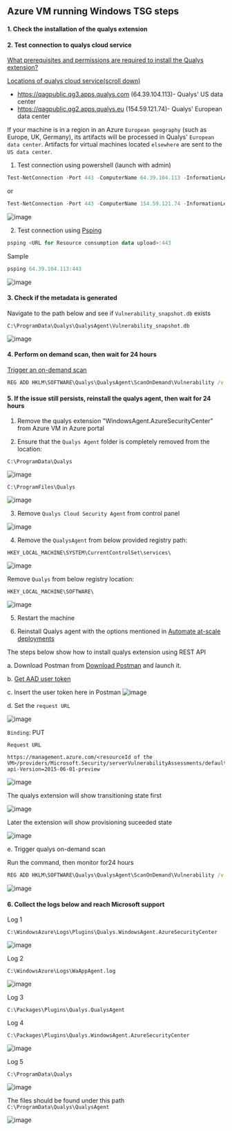## Azure VM running Windows TSG steps
#### 1. Check the installation of the qualys extension
#### 2. Test connection to qualys cloud service
[What prerequisites and permissions are required to install the Qualys extension?](https://learn.microsoft.com/en-us/azure/defender-for-cloud/deploy-vulnerability-assessment-vm#what-prerequisites-and-permissions-are-required-to-install-the-qualys-extension)

[Locations of qualys cloud service(scroll down)](https://learn.microsoft.com/en-us/azure/defender-for-cloud/deploy-vulnerability-assessment-vm#deploy-the-integrated-scanner-to-your-azure-and-hybrid-machines)
* https://qagpublic.qg3.apps.qualys.com (64.39.104.113)- Qualys' US data center
* https://qagpublic.qg2.apps.qualys.eu (154.59.121.74)- Qualys' European data center

If your machine is in a region in an Azure `European geography` (such as Europe, UK, Germany), its artifacts will be processed in Qualys' `European data center`.
Artifacts for virtual machines located `elsewhere` are sent to the `US data center`.

1. Test connection using powershell (launch with admin)
```powershell
Test-NetConnection -Port 443 -ComputerName 64.39.104.113 -InformationLevel Detailed
```
or
```powershell
Test-NetConnection -Port 443 -ComputerName 154.59.121.74 -InformationLevel Detailed
```
![image](https://user-images.githubusercontent.com/96930989/212520515-1f765380-35f5-43d4-a337-349c249549ba.png)


2. Test connection using [Psping](https://learn.microsoft.com/en-us/movere/test-443-connectivity)
```powershell
psping <URL for Resource consumption data upload>:443
```
Sample
```powershell
psping 64.39.104.113:443
```
![image](https://user-images.githubusercontent.com/96930989/212520669-19c546bc-b900-480d-944f-7db5f92d84d2.png)

#### 3. Check if the metadata is generated
Navigate to the path below and see if `Vulnerability_snapshot.db` exists
```
C:\ProgramData\Qualys\QualysAgent\Vulnerability_snapshot.db
```
![image](https://user-images.githubusercontent.com/96930989/212463493-d5981a23-051a-4ca0-b561-6ce8e9cca92e.png)
#### 4. Perform on demand scan, then wait for 24 hours
[Trigger an on-demand scan](https://learn.microsoft.com/en-us/azure/defender-for-cloud/deploy-vulnerability-assessment-vm#trigger-an-on-demand-scan)
```cmd
REG ADD HKLM\SOFTWARE\Qualys\QualysAgent\ScanOnDemand\Vulnerability /v "ScanOnDemand" /t REG_DWORD /d "1" /f
```
#### 5. If the issue still persists, reinstall the qualys agent, then wait for 24 hours

1. Remove the qualys extension "WindowsAgent.AzureSecurityCenter" from Azure VM in Azure portal

2. Ensure that the `Qualys Agent` folder is completely removed from the location:
```
C:\ProgramData\Qualys
```
![image](https://user-images.githubusercontent.com/96930989/212525176-0ea6be15-dd56-4806-9d2d-c92085189f82.png)

```
C:\ProgramFiles\Qualys
```
![image](https://user-images.githubusercontent.com/96930989/212525183-c24a0d15-1ca1-4800-b049-302b97a12619.png)

3. Remove `Qualys Cloud Security Agent` from control panel

![image](https://user-images.githubusercontent.com/96930989/230296742-33e36f45-35fb-4015-b9c1-49152b2e2139.png)

4. Remove the `QualysAgent` from below provided registry path:
```
HKEY_LOCAL_MACHINE\SYSTEM\CurrentControlSet\services\
```
![image](https://user-images.githubusercontent.com/96930989/212525215-2331730f-5738-409b-a473-5b383209b91d.png)

Remove `Qualys` from below registry location:
```
HKEY_LOCAL_MACHINE\SOFTWARE\
```
![image](https://user-images.githubusercontent.com/96930989/212525234-7335ac4d-86cd-43ac-ae17-c9439067f835.png)

5. Restart the machine

6. Reinstall Qualys agent with the options mentioned in [Automate at-scale deployments](https://learn.microsoft.com/en-us/azure/defender-for-cloud/deploy-vulnerability-assessment-vm#automate-at-scale-deployments)

The steps below show how to install qualys extension using REST API

a. Download Postman from [Download Postman](https://www.postman.com/downloads/) and launch it.

b. [Get AAD user token](https://github.com/guguji666666/GJS-MDC-Tips/tree/main/API%20Basic)

c. Insert the user token here in Postman
![image](https://user-images.githubusercontent.com/96930989/210289242-15003c92-1406-4289-9cfd-a08e5cd7260f.png)

d. Set the `request URL`

![image](https://user-images.githubusercontent.com/96930989/230302053-09c10fb4-3208-46b6-a2ad-d377ed183906.png)

`Binding`: PUT

`Request URL`
```
https://management.azure.com/<resourceId of the VM>/providers/Microsoft.Security/serverVulnerabilityAssessments/default?api-Version=2015-06-01-preview
```

![image](https://user-images.githubusercontent.com/96930989/230294641-cb20d8e6-2a80-416f-9205-95d7b5d28970.png)

The qualys extension will show transitioning state first

![image](https://user-images.githubusercontent.com/96930989/230294767-967538ed-daa6-4fda-9de8-99053a65a531.png)

Later the extension will show provisioning suceeded state

![image](https://user-images.githubusercontent.com/96930989/230295602-53043ef9-4774-426b-bd49-f416ec7f4efb.png)

e. Trigger qualys on-demand scan

Run the command, then monitor for24 hours

```cmd
REG ADD HKLM\SOFTWARE\Qualys\QualysAgent\ScanOnDemand\Vulnerability /v "ScanOnDemand" /t REG_DWORD /d "1" /f
```
![image](https://user-images.githubusercontent.com/96930989/230297945-a53aa619-be5c-4793-9363-0dce9fb1d479.png)


#### 6. Collect the logs below and reach Microsoft support

Log 1
```
C:\WindowsAzure\Logs\Plugins\Qualys.WindowsAgent.AzureSecurityCenter
```
![image](https://user-images.githubusercontent.com/96930989/212525495-f0a7ca13-2140-469d-b2bc-e2a641c98c98.png)

Log 2
```
C:\WindowsAzure\Logs\WaAppAgent.log
```
![image](https://user-images.githubusercontent.com/96930989/212525501-ff596597-a7f6-4b0a-a53e-d6ec865809dc.png)

Log 3
```
C:\Packages\Plugins\Qualys.QualysAgent
```

Log 4
```
C:\Packages\Plugins\Qualys.WindowsAgent.AzureSecurityCenter
```
![image](https://user-images.githubusercontent.com/96930989/232027185-629cba39-cee6-430c-a7bc-61ed64c758b1.png)

Log 5
```
C:\ProgramData\Qualys
```

![image](https://user-images.githubusercontent.com/96930989/232026901-8ea4643e-bc83-4efa-9611-f9044b16377e.png)

The files should be found under this path `C:\ProgramData\Qualys\QualysAgent`

![image](https://user-images.githubusercontent.com/96930989/232026942-622a968d-663c-4d46-afb2-cdfcda6d4840.png)
